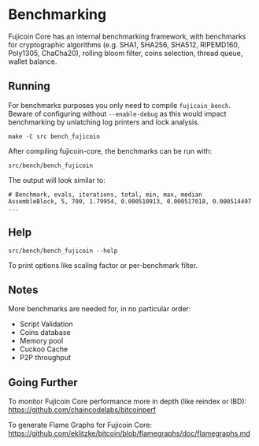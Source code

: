 Benchmarking
============

Fujicoin Core has an internal benchmarking framework, with benchmarks
for cryptographic algorithms (e.g. SHA1, SHA256, SHA512, RIPEMD160, Poly1305, ChaCha20), rolling bloom filter, coins selection,
thread queue, wallet balance.

Running
---------------------

For benchmarks purposes you only need to compile `fujicoin_bench`. Beware of configuring without `--enable-debug` as this would impact
benchmarking by unlatching log printers and lock analysis.

    make -C src bench_fujicoin

After compiling fujicoin-core, the benchmarks can be run with:

    src/bench/bench_fujicoin

The output will look similar to:
```
# Benchmark, evals, iterations, total, min, max, median
AssembleBlock, 5, 700, 1.79954, 0.000510913, 0.000517018, 0.000514497
...
```

Help
---------------------

    src/bench/bench_fujicoin --help

To print options like scaling factor or per-benchmark filter.

Notes
---------------------
More benchmarks are needed for, in no particular order:
- Script Validation
- Coins database
- Memory pool
- Cuckoo Cache
- P2P throughput

Going Further
--------------------

To monitor Fujicoin Core performance more in depth (like reindex or IBD): https://github.com/chaincodelabs/bitcoinperf

To generate Flame Graphs for Fujicoin Core: https://github.com/eklitzke/bitcoin/blob/flamegraphs/doc/flamegraphs.md
